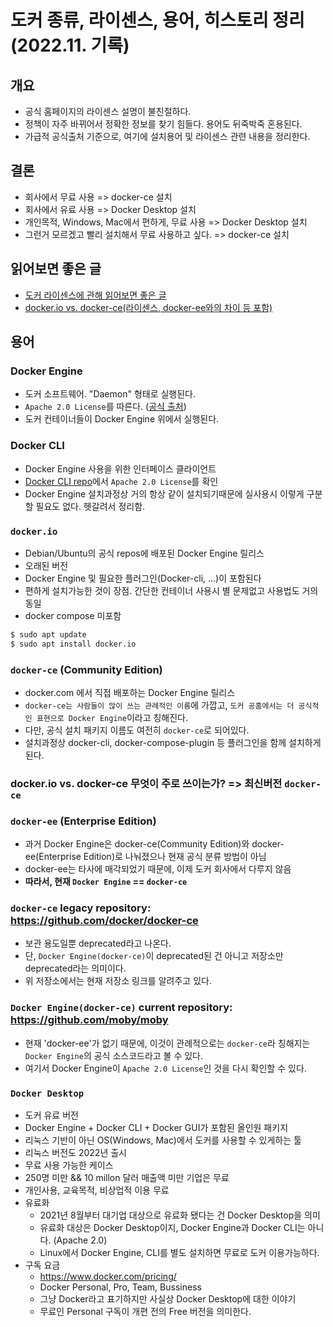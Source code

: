# 도커 종류, 라이센스, 용어, 히스토리 정리 (2022.11. 기록)

## 개요

- 공식 홈페이지의 라이센스 설명이 불친절하다.
- 정책이 자주 바뀌어서 정확한 정보를 찾기 힘들다. 용어도 뒤죽박죽 혼용된다.
- 가급적 공식출처 기준으로, 여기에 설치용어 및 라이센스 관련 내용을 정리한다.

## 결론

- 회사에서 무료 사용 => docker-ce 설치
- 회사에서 유료 사용 => Docker Desktop 설치
- 개인목적, Windows, Mac에서 편하게, 무료 사용  => Docker Desktop 설치
- 그런거 모르겠고 빨리 설치해서 무료 사용하고 싶다. => docker-ce 설치

## 읽어보면 좋은 글

- [도커 라이센스에 관해 읽어보면 좋은 글](https://forums.docker.com/t/license-to-use-docker-community-edition/114840/4)
- [docker.io vs. docker-ce(라이센스, docker-ee와의 차이 등 포함)](https://stackoverflow.com/questions/45023363/what-is-docker-io-in-relation-to-docker-ce-and-docker-ee-now-called-mirantis-k)

## 용어

### Docker Engine

- 도커 소프트웨어. "Daemon" 형태로 실행된다.
- `Apache 2.0 License`를 따른다. ([공식 출처](https://docs.docker.com/engine/#licensing))
- 도커 컨테이너들이 Docker Engine 위에서 실행된다.

### Docker CLI

- Docker Engine 사용을 위한 인터페이스 클라이언트
- [Docker CLI repo](https://github.com/docker/cli)에서 `Apache 2.0 License`를 확인
- Docker Engine 설치과정상 거의 항상 같이 설치되기때문에 실사용시 이렇게 구분할 필요도 없다. 헷갈려서 정리함.

### `docker.io`

- Debian/Ubuntu의 공식 repos에 배포된 Docker Engine 릴리스
- 오래된 버전
- Docker Engine 및 필요한 플러그인(Docker-cli, ...)이 포함된다
- 편하게 설치가능한 것이 장점. 간단한 컨테이너 사용시 별 문제없고 사용법도 거의 동일
- docker compose 미포함

```sh
$ sudo apt update
$ sudo apt install docker.io
```

### `docker-ce` (Community Edition)

- docker.com 에서 직접 배포하는 Docker Engine 릴리스
- `docker-ce는 사람들이 많이 쓰는 관례적인 이름`에 가깝고, `도커 공홈에서는 더 공식적인 표현으로 Docker Engine`이라고 칭해진다.
- 다만, 공식 설치 패키지 이름도 여전히 `docker-ce`로 되어있다.
- 설치과정상 docker-cli, docker-compose-plugin 등 플러그인을 함께 설치하게 된다.

### docker.io vs. docker-ce 무엇이 주로 쓰이는가? => 최신버전 `docker-ce`

### `docker-ee` (Enterprise Edition)

- 과거 Docker Engine은 docker-ce(Community Edition)와 docker-ee(Enterprise Edition)로 나눠졌으나 현재 공식 분류 방법이 아님
- docker-ee는 타사에 매각되었기 때문에, 이제 도커 회사에서 다루지 않음
- **따라서, 현재 `Docker Engine` == `docker-ce`**

### `docker-ce` legacy repository: https://github.com/docker/docker-ce

- 보관 용도일뿐 deprecated라고 나온다.
- 단, `Docker Engine(docker-ce)`이 deprecated된 건 아니고 저장소만 deprecated라는 의미이다.
- 위 저장소에서는 현재 저장소 링크를 알려주고 있다.

### `Docker Engine(docker-ce)` current repository: https://github.com/moby/moby

- 현재 'docker-ee'가 없기 때문에, 이것이 관례적으로는 `docker-ce`라 칭해지는 `Docker Engine`의 공식 소스코드라고 볼 수 있다.
- 여기서 Docker Engine이 `Apache 2.0 License`인 것을 다시 확인할 수 있다.

### `Docker Desktop`

- 도커 유료 버전
- Docker Engine + Docker CLI + Docker GUI가 포함된 올인원 패키지
- 리눅스 기반이 아닌 OS(Windows, Mac)에서 도커를 사용할 수 있게하는 툴
- 리눅스 버전도 2022년 출시
- 무료 사용 가능한 케이스
- 250명 미만 && 10 millon 달러 매출액 미만 기업은 무료
- 개인사용, 교육목적, 비상업적 이용 무료
- 유료화
  - 2021년 8월부터 대기업 대상으로 유료화 됐다는 건 Docker Desktop을 의미
  - 유료화 대상은 Docker Desktop이지, Docker Engine과 Docker CLI는 아니다. (Apache 2.0)
  - Linux에서 Docker Engine, CLI를 별도 설치하면 무료로 도커 이용가능하다.
- 구독 요금
  - https://www.docker.com/pricing/
  - Docker Personal, Pro, Team, Bussiness
  - 그냥 Docker라고 표기하지만 사실상 Docker Desktop에 대한 이야기
  - 무료인 Personal 구독이 개편 전의 Free 버전을 의미한다.
